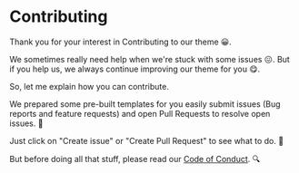 # Contributing

Thank you for your interest in Contributing to our theme 😀.

We sometimes really need help when we're stuck with some issues 😖. But if you help us, we always continue improving our theme for you 😋.

So, let me explain how you can contribute.

We prepared some pre-built templates for you easily submit issues (Bug reports and feature requests) and open Pull Requests to resolve open issues. 📇

Just click on "Create issue" or "Create Pull Request" to see what to do. 📝

But before doing all that stuff, please read our [Code of Conduct](https://github.com/Extum/flarum-theme-material/blob/master/CODE_OF_CONDUCT.md). 🔍
